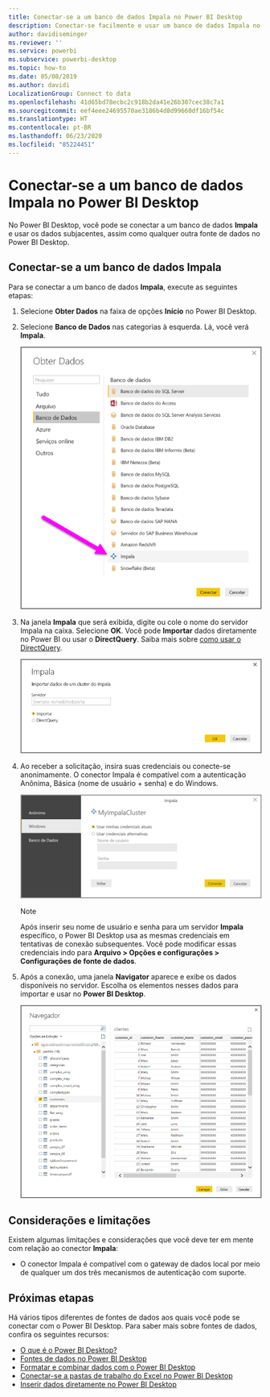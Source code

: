 ```yaml
---
title: Conectar-se a um banco de dados Impala no Power BI Desktop
description: Conectar-se facilmente e usar um banco de dados Impala no Power BI Desktop
author: davidiseminger
ms.reviewer: ''
ms.service: powerbi
ms.subservice: powerbi-desktop
ms.topic: how-to
ms.date: 05/08/2019
ms.author: davidi
LocalizationGroup: Connect to data
ms.openlocfilehash: 41d65bd78ecbc2c918b2da41e26b307cec38c7a1
ms.sourcegitcommit: eef4eee24695570ae3186b4d8d99660df16bf54c
ms.translationtype: HT
ms.contentlocale: pt-BR
ms.lasthandoff: 06/23/2020
ms.locfileid: "85224451"
---
```

# <a name="connect-to-an-impala-database-in-power-bi-desktop"></a>Conectar-se a um banco de dados Impala no Power BI Desktop
No Power BI Desktop, você pode se conectar a um banco de dados **Impala** e usar os dados subjacentes, assim como qualquer outra fonte de dados no Power BI Desktop.

## <a name="connect-to-an-impala-database"></a>Conectar-se a um banco de dados Impala
Para se conectar a um banco de dados **Impala**, execute as seguintes etapas: 

1. Selecione **Obter Dados** na faixa de opções **Início** no Power BI Desktop. 

2. Selecione **Banco de Dados** nas categorias à esquerda. Lá, você verá **Impala**.

    ![Obter dados](media/desktop-connect-impala/connect_impala_2.png)

3. Na janela **Impala** que será exibida, digite ou cole o nome do servidor Impala na caixa. Selecione **OK**. Você pode **Importar** dados diretamente no Power BI ou usar o **DirectQuery**. Saiba mais sobre [como usar o DirectQuery](desktop-use-directquery.md).

    ![Janela do impala](media/desktop-connect-impala/connect_impala_3a.png)

4. Ao receber a solicitação, insira suas credenciais ou conecte-se anonimamente. O conector Impala é compatível com a autenticação Anônima, Básica (nome de usuário + senha) e do Windows.

    ![Conector do Impala](media/desktop-connect-impala/connect_impala_4.png)

    > [!NOTE]
    > Após inserir seu nome de usuário e senha para um servidor **Impala** específico, o Power BI Desktop usa as mesmas credenciais em tentativas de conexão subsequentes. Você pode modificar essas credenciais indo para **Arquivo > Opções e configurações > Configurações de fonte de dados**.


5. Após a conexão, uma janela **Navigator** aparece e exibe os dados disponíveis no servidor. Escolha os elementos nesses dados para importar e usar no **Power BI Desktop**.

    ![Janela do Navegador](media/desktop-connect-impala/connect_impala_5.png)

## <a name="considerations-and-limitations"></a>Considerações e limitações
Existem algumas limitações e considerações que você deve ter em mente com relação ao conector **Impala**:

* O conector Impala é compatível com o gateway de dados local por meio de qualquer um dos três mecanismos de autenticação com suporte.

## <a name="next-steps"></a>Próximas etapas
Há vários tipos diferentes de fontes de dados aos quais você pode se conectar com o Power BI Desktop. Para saber mais sobre fontes de dados, confira os seguintes recursos:

* [O que é o Power BI Desktop?](../fundamentals/desktop-what-is-desktop.md)
* [Fontes de dados no Power BI Desktop](desktop-data-sources.md)
* [Formatar e combinar dados com o Power BI Desktop](desktop-shape-and-combine-data.md)
* [Conectar-se a pastas de trabalho do Excel no Power BI Desktop](desktop-connect-excel.md)   
* [Inserir dados diretamente no Power BI Desktop](desktop-enter-data-directly-into-desktop.md)   
